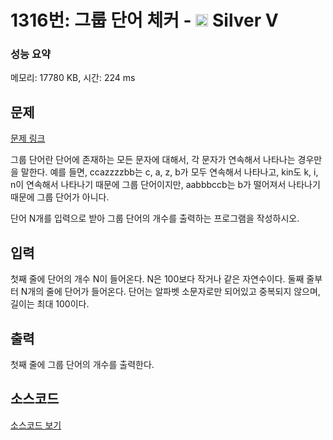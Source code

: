 # 1316번: 그룹 단어 체커 - <img src="https://static.solved.ac/tier_small/6.svg" style="height:20px" /> Silver V

<!-- performance -->
### 성능 요약
메모리: 17780 KB, 시간: 224 ms
<!-- end -->

## 문제

[문제 링크](https://boj.kr/1316)

<p>그룹 단어란 단어에 존재하는 모든 문자에 대해서, 각 문자가 연속해서 나타나는 경우만을 말한다. 예를 들면, ccazzzzbb는 c, a, z, b가 모두 연속해서 나타나고, kin도 k, i, n이 연속해서 나타나기 때문에 그룹 단어이지만, aabbbccb는 b가 떨어져서 나타나기 때문에 그룹 단어가 아니다.</p>

<p>단어 N개를 입력으로 받아 그룹 단어의 개수를 출력하는 프로그램을 작성하시오.</p>

## 입력

<p>첫째 줄에 단어의 개수 N이 들어온다. N은 100보다 작거나 같은 자연수이다. 둘째 줄부터 N개의 줄에 단어가 들어온다. 단어는 알파벳 소문자로만 되어있고 중복되지 않으며, 길이는 최대 100이다.</p>

## 출력

<p>첫째 줄에 그룹 단어의 개수를 출력한다.</p>

## 소스코드

[소스코드 보기](Main.java)
